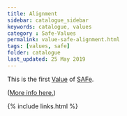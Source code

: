 ```yaml
---
title: Alignment
sidebar: catalogue_sidebar
keywords: catalogue, values
category : Safe-Values
permalink: value-safe-alignment.html
tags: [values, safe]
folder: catalogue
last_updated: 25 May 2019
---
```


This is the first [Value](values) of [SAFe](safe-archetype).

([More info here.](http://scaledagileframework.com/safe-core-values/))

{% include links.html %}

